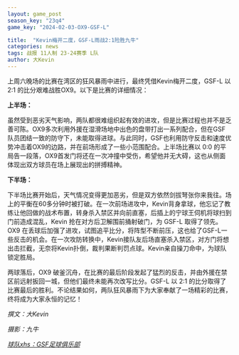 ```yaml
---
layout: game_post
season_key: "23q4"
game_key: "2024-02-03-OX9-GSF-L"

title:  "Kevin梅开二度，GSF-L雨战2:1险胜九牛"
categories: news
tags: 战报 11人制 23-24赛季 L队
author: 大Kevin
---
```


上周六晚场的比赛在湾区的狂风暴雨中进行，最终凭借Kevin梅开二度，GSF-L 以 2:1 的比分艰难战胜OX9。以下是比赛的详细情况：

**上半场：**

虽然受到恶劣天气影响，两队都很难组织起有效的进攻，但是比赛过程也并不是乏善可陈。OX9多次利用外援在湿滑场地中出色的盘带打出一系列配合，但在GSF队员团结一致的防守下，未能取得进球。与此同时，GSF也利用防守反击和速度优势冲击着OX9的边路，并在前场形成了一些小范围配合。上半场比赛以 0:0 的平局告一段落，OX9首发门将还在一次冲撞中受伤，希望他并无大碍，这也从侧面体现出双方球员在场上展现出的拼搏精神。

**下半场：**

下半场比赛开始后，天气情况变得更加恶劣，但是双方依然剑拔弩张你来我往。场上的平衡在60多分钟时被打破。在一次前场进攻中，Kevin背身拿球，他忘记了教练让他回做的战术布置，转身杀入禁区并向前直塞，后插上的宁球王伺机将球扫到门前造成混乱，Kevin 抢在对方后卫解围前捅射破门，为 GSF-L 取得了领先。OX9 在丢球后加强了进攻，试图追平比分，将阵型不断前压，这也给了GSF-L一些反击的机会。在一次攻防转换中，Kevin接队友后场直塞杀入禁区，对方门将想出击拦截，无奈将Kevin扑倒，裁判果断判罚点球。Kevin亲自操刀命中，为球队锁定胜局。

两球落后，OX9 破釜沉舟，在比赛的最后阶段发起了猛烈的反击，并由外援在禁区前远射扳回一城，但他们最终未能再次改写比分。GSF-L 以 2:1 的比分取得了比赛最后的胜利。不论结果如何，两队狂风暴雨下为大家奉献了一场精彩的比赛，终将成为大家永恒的记忆！

*撰文：大Kevin*

*摄影：九牛*

[*球队xhs：GSF足球俱乐部*](https://www.xiaohongshu.com/user/profile/61dfc801000000001000bfa6)
